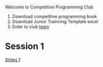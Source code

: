 Welcome to Competitive Programming Club

1. Download competitive programming book
2. Download Junior Trainning Template excel
3. Enter to club [team](https://docs.google.com/spreadsheets/d/1c7JFa8pFZIxwEcXBxeDZT8foNpuYkmjV3aP9ss_91ts/edit?usp=sharing)

# Session 1
[Slides 1](https://docs.google.com/presentation/d/1qhBfa6pzngNUJGEqs37oMVlvCDPefZH1/edit?usp=sharing&ouid=112454259737266877874&rtpof=true&sd=true)
